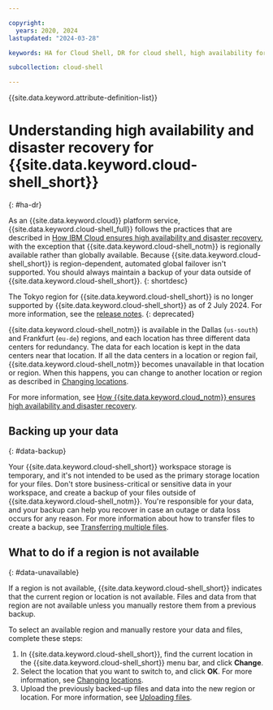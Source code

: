 ```yaml
---

copyright:
  years: 2020, 2024
lastupdated: "2024-03-28"

keywords: HA for Cloud Shell, DR for cloud shell, high availability for cloud shell, disaster recovery for cloud shell, failover for cloud shell

subcollection: cloud-shell

---
```


{{site.data.keyword.attribute-definition-list}}

# Understanding high availability and disaster recovery for {{site.data.keyword.cloud-shell_short}}
{: #ha-dr}

As an {{site.data.keyword.cloud}} platform service, {{site.data.keyword.cloud-shell_full}} follows the practices that are described in [How IBM Cloud ensures high availability and disaster recovery](/docs/overview?topic=overview-zero-downtime), with the exception that {{site.data.keyword.cloud-shell_notm}} is regionally available rather than globally available. Because {{site.data.keyword.cloud-shell_short}} is region-dependent, automated global failover isn't supported. You should always maintain a backup of your data outside of {{site.data.keyword.cloud-shell_short}}.
{: shortdesc}

The Tokyo region for {{site.data.keyword.cloud-shell_short}} is no longer supported by {{site.data.keyword.cloud-shell_short}} as of 2 July 2024. For more information, see the [release notes](/docs/cloud-shell?topic=cloud-shell-release-notes#cloud-shell-july24).
{: deprecated}

{{site.data.keyword.cloud-shell_notm}} is available in the Dallas (`us-south`) and Frankfurt (`eu-de`) regions, and each location has three different data centers for redundancy. The data for each location is kept in the data centers near that location. If all the data centers in a location or region fail, {{site.data.keyword.cloud-shell_notm}} becomes unavailable in that location or region. When this happens, you can change to another location or region as described in [Changing locations](/docs/cloud-shell?topic=cloud-shell-shell-ui#change-location).

For more information, see [How {{site.data.keyword.cloud_notm}} ensures high availability and disaster recovery](/docs/overview?topic=overview-zero-downtime).

## Backing up your data
{: #data-backup}

Your {{site.data.keyword.cloud-shell_short}} workspace storage is temporary, and it's not intended to be used as the primary storage location for your files. Don't store business-critical or sensitive data in your workspace, and create a backup of your files outside of {{site.data.keyword.cloud-shell_notm}}. You're responsible for your data, and your backup can help you recover in case an outage or data loss occurs for any reason. For more information about how to transfer files to create a backup, see [Transferring multiple files](/docs/cloud-shell?topic=cloud-shell-files#transfer-many-files).

## What to do if a region is not available
{: #data-unavailable}

If a region is not available, {{site.data.keyword.cloud-shell_short}} indicates that the current region or location is not available. Files and data from that region are not available unless you manually restore them from a previous backup.

To select an available region and manually restore your data and files, complete these steps:

1. In {{site.data.keyword.cloud-shell_short}}, find the current location in the {{site.data.keyword.cloud-shell_short}} menu bar, and click **Change**.
2. Select the location that you want to switch to, and click **OK**. For more information, see [Changing locations](/docs/cloud-shell?topic=cloud-shell-shell-ui#change-location).
3. Upload the previously backed-up files and data into the new region or location. For more information, see [Uploading files](/docs/cloud-shell?topic=cloud-shell-files#upload-file).
